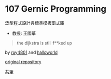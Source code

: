 # 107 Gernic Programming

泛型程式設計與標準模板函式庫

* 教授: 王國華

> the dijkstra is still f**ked up

by [roy4801](https://github.com/roy4801) and [halloworld](https://github.com/william31212)

[original repository](https://github.com/roy4801/107_Gernic_Programming)

[共筆](https://hackmd.io/-kgyaT4ETaSCGQUm6-Fg2Q)
